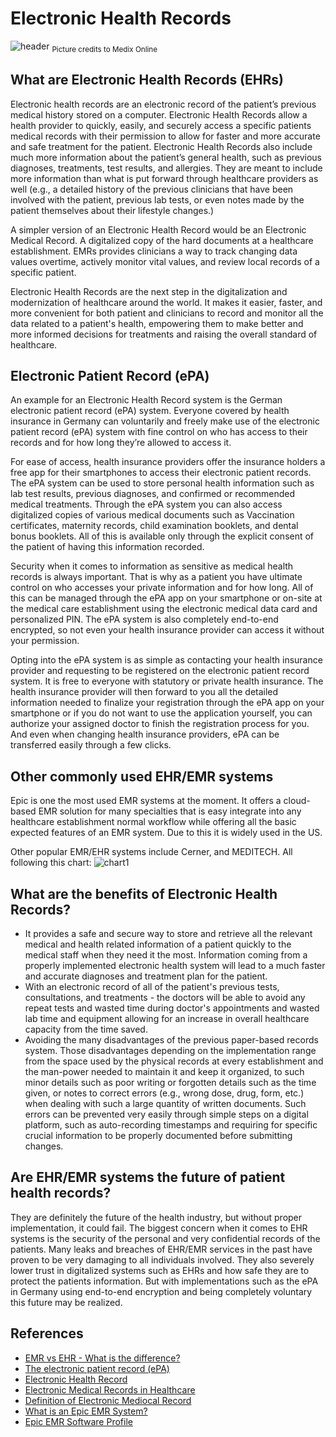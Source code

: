# Electronic Health Records
![header](https://medixonline.ca/wp-content/uploads/2020/06/emr.jpg)
<sub>Picture credits to Medix Online</sub>
## What are Electronic Health Records (EHRs)
Electronic health records are an electronic record of the patient’s previous medical history stored on a computer. Electronic Health Records allow a health provider to quickly, easily, and securely access a specific patients medical records with their permission to allow for faster and more accurate and safe treatment for the patient. Electronic Health Records also include much more information about the patient’s general health, such as previous diagnoses, treatments, test results, and allergies. They are meant to include more information than what is put forward through healthcare providers as well (e.g., a detailed history of the previous clinicians that have been involved with the patient, previous lab tests, or even notes made by the patient themselves about their lifestyle changes.)

A simpler version of an Electronic Health Record would be an Electronic Medical Record. A digitalized copy of the hard documents at a healthcare establishment. EMRs provides clinicians a way to track changing data values overtime, actively monitor vital values, and review local records of a specific patient.

Electronic Health Records are the next step in the digitalization and modernization of healthcare around the world. It makes it easier, faster, and more convenient for both patient and clinicians to record and monitor all the data related to a patient's health, empowering them to make better and more informed decisions for treatments and raising the overall standard of healthcare. 

## Electronic Patient Record (ePA)
An example for an Electronic Health Record system is the German electronic patient record (ePA) system. Everyone covered by health insurance in Germany can voluntarily and freely make use of the electronic patient record (ePA) system with fine control on who has access to their records and for how long they’re allowed to access it.

For ease of access, health insurance providers offer the insurance holders a free app for their smartphones to access their electronic patient records. The ePA system can be used to store personal health information such as lab test results, previous diagnoses, and confirmed or recommended medical treatments. Through the ePA system you can also access digitalized copies of various medical documents such as Vaccination certificates, maternity records, child examination booklets, and dental bonus booklets. All of this is available only through the explicit consent of the patient of having this information recorded.

Security when it comes to information as sensitive as medical health records is always important. That is why as a patient you have ultimate control on who accesses your private information and for how long. All of this can be managed through the ePA app on your smartphone or on-site at the medical care establishment using the electronic medical data card and personalized PIN. The ePA system is also completely end-to-end encrypted, so not even your health insurance provider can access it without your permission.

Opting into the ePA system is as simple as contacting your health insurance provider and requesting to be registered on the electronic patient record system. It is free to everyone with statutory or private health insurance. The health insurance provider will then forward to you all the detailed information needed to finalize your registration through the ePA app on your smartphone or if you do not want to use the application yourself, you can authorize your assigned doctor to finish the registration process for you. And even when changing health insurance providers, ePA can be transferred easily through a few clicks.



## Other commonly used EHR/EMR systems
Epic is one the most used EMR systems at the moment. It offers a cloud-based EMR solution for many specialties that is easy integrate into any healthcare establishment normal workflow while offering all the basic expected features of an EMR system. Due to this it is widely used in the US. 

Other popular EMR/EHR systems include Cerner, and MEDITECH. All following this chart:
![chart1](https://i.imgur.com/VkrMklu.png)


## What are the benefits of Electronic Health Records?
-  It provides a safe and secure way to store and retrieve all the relevant medical and health related information of a patient quickly to the medical staff when they need it the most. Information coming from a properly implemented electronic health system will lead to a much faster and accurate diagnoses and treatment plan for the patient.
-  With an electronic record of all of the patient's previous tests, consultations, and treatments - the doctors will be able to avoid any repeat tests and wasted time during doctor's appointments and wasted lab time and equipment allowing for an increase in overall healthcare capacity from the time saved.
- Avoiding the many disadvantages of the previous paper-based records system. Those disadvantages depending on the implementation range from the space used by the physical records at every establishment and the man-power needed to maintain it and keep it organized, to such minor details such as poor writing or forgotten details such as the time given, or notes to correct errors (e.g., wrong dose, drug, form, etc.) when dealing with such a large quantity of written documents. Such errors can be prevented very easily through simple steps on a digital platform, such as auto-recording timestamps and requiring for specific crucial information to be properly documented before submitting changes.



## Are EHR/EMR systems the future of patient health records?
They are definitely the future of the health industry, but without proper implementation, it could fail. The biggest concern when it comes to EHR systems is the security of the personal and very confidential records of the patients. Many leaks and breaches of EHR/EMR services in the past have proven to be very damaging to all individuals involved. They also severely lower trust in digitalized systems such as EHRs and how safe they are to protect the patients information. But with implementations such as the ePA in Germany using end-to-end encryption and being completely voluntary this future may be realized.




## References
- [EMR vs EHR - What is the difference?](https://www.healthit.gov/buzz-blog/electronic-health-and-medical-records/emr-vs-ehr-difference)
- [The electronic patient record (ePA)](https://gesund.bund.de/en/the-electronic-patient-record)
- [Electronic Health Record](https://en.wikipedia.org/wiki/Electronic_health_record)
- [Electronic Medical Records in Healthcare](https://www.hhs.gov/sites/default/files/2022-02-17-1300-emr-in-healthcare-tlpwhite.pdf)
- [Definition of Electronic Mediocal Record](https://www.cancer.gov/publications/dictionaries/cancer-terms/def/electronic-medical-record)
- [What is an Epic EMR System?](https://digitalhealth.folio3.com/blog/what-is-an-epic-emr-system/)
- [Epic EMR Software Profile](https://www.ehrinpractice.com/epic-ehr-software-profile-119.html)
